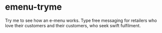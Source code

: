 # emenu-tryme
Try me to see how an e-menu works. Type free messaging for retailers who love their customers and their customers, who seek swift fulfilment.
